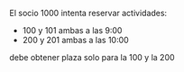 El socio 1000 intenta reservar actividades:
- 100 y 101 ambas a las 9:00
- 200 y 201 ambas a las 10:00

debe obtener plaza solo para la 100 y la 200

